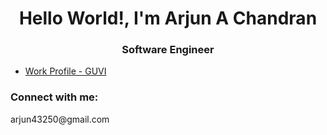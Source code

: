 <h1 align="center">Hello World!, I'm Arjun A Chandran</h1>
<h3 align="center">Software Engineer</h3>

- [Work Profile - GUVI](https://github.com/arjun-guvi)

<h3 align="left">Connect with me:</h3>
arjun43250@gmail.com
<p align="left">
</p>



